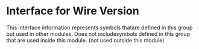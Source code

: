 
# Interface for Wire Version
This interface information represents symbols thatare defined in this group but used in other modules.  Does not includesymbols defined in this group that are used inside this module.
(not used outside this module)
